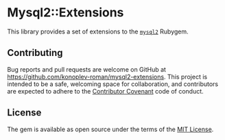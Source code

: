 # Mysql2::Extensions

This library provides a set of extensions to the
[`mysql2`](https://github.com/brianmario/mysql2) Rubygem.

## Contributing

Bug reports and pull requests are welcome on GitHub at https://github.com/konoplev-roman/mysql2-extensions. This project is intended to be a safe, welcoming space for collaboration, and contributors are expected to adhere to the [Contributor Covenant](http://contributor-covenant.org) code of conduct.

## License

The gem is available as open source under the terms of the [MIT License](https://opensource.org/licenses/MIT).
